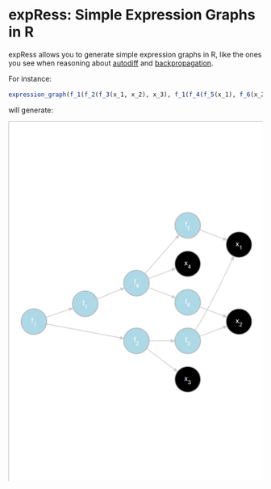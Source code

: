 # expRess: Simple Expression Graphs in R

expRess allows you to generate simple expression graphs in R, like the ones you see when reasoning about [autodiff](https://en.wikipedia.org/wiki/Automatic_differentiation) and [backpropagation](https://en.wikipedia.org/wiki/Backpropagation). 

For instance:

```R
expression_graph(f_1(f_2(f_3(x_1, x_2), x_3), f_1(f_4(f_5(x_1), f_6(x_2), x_4)))) %>% DiagrammeR::render_graph()
```

will generate:

![graph](img/expr_graph.png)
